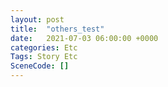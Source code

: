 ```yaml
---
layout: post
title:  "others_test"
date:   2021-07-03 06:00:00 +0000
categories: Etc
Tags: Story Etc
SceneCode: []
---
```

